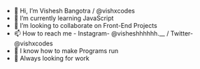 - 👋 Hi, I’m Vishesh Bangotra / @vishxcodes
- 🌱 I’m currently learning JavaScript
- 💞️ I’m looking to collaborate on Front-End Projects
- 📫 How to reach me - Instagram- @visheshhhhhh.__ / Twitter- @vishxcodes
- 🌟 I know how to make Programs run
- 👀 Always looking for work
